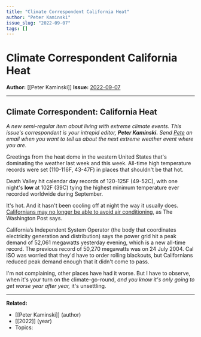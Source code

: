 ```yaml
---
title: "Climate Correspondent California Heat"
author: "Peter Kaminski"
issue_slug: "2022-09-07"
tags: []
---
```


# Climate Correspondent California Heat

**Author:** [[Peter Kaminski]]
**Issue:** [2022-09-07](https://plex.collectivesensecommons.org/2022-09-07/)

---

## Climate Correspondent: California Heat
*A new semi-regular item about living with extreme climate events. This issue's correspondent is your intrepid editor, **Peter Kaminski.** Send [Pete](mailto:kaminski@istori.com) an email when you want to tell us about the next extreme weather event where you are.*

Greetings from the heat dome in the western United States that's dominating the weather last week and this week. All-time high temperature records were set (110-116F, 43-47F) in places that shouldn't be that hot.

Death Valley hit calendar day records of 120-125F (49-52C), with one night's **low** at 102F (39C) tying the highest minimum temperature ever recorded worldwide during September.

It's hot. And it hasn't been cooling off at night the way it usually does. [Californians may no longer be able to avoid air conditioning](https://www.washingtonpost.com/politics/2022/09/07/californians-may-no-longer-be-able-avoid-air-conditioning/), as The Washington Post says.

California’s Independent System Operator (the body that coordinates electricity generation and distribution) says the power grid hit a peak demand of 52,061 megawatts yesterday evening, which is a new all-time record. The previous record of 50,270 megawatts was on 24 July 2004. Cal ISO was worried that they'd have to order rolling blackouts, but Californians reduced peak demand enough that it didn't come to pass.

I'm not complaining, other places have had it worse. But I have to observe, when it's your turn on the climate-go-round, *and you know it's only going to get worse year after year,* it's unsettling.

---

**Related:**
- [[Peter Kaminski]] (author)
- [[2022]] (year)
- Topics: 

